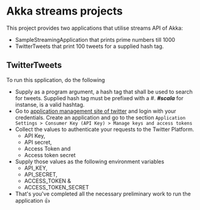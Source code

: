 # Akka streams projects

This project provides two applications that utilise streams API of Akka:

 * SampleStreamingApplication that prints prime numbers till 1000 
 * TwitterTweets that print 100 tweets for a supplied hash tag.



## TwitterTweets

To run this spplication, do the following 

* Supply as a program argument, a hash tag that shall be used to search for tweets. Supplied hash tag must be prefixed with a #. **_#scala_** for instanse, is a valid hashtag.
* Go to [application management site of twitter](https://apps.twitter.com/) and login with your credentials. Create an application and go to the section `Application Settings > Consumer Key (API Key) > Manage keys and access tokens`
* Collect the values to authenticate your requests to the Twitter Platform. 
    - API Key, 
    - API secret, 
    - Access Token and 
    - Access token secret 
* Supply those values as the following environment variables 
    - API_KEY, 
    - API_SECRET, 
    - ACCESS_TOKEN & 
    - ACCESS_TOKEN_SECRET
* That's you've completed all the necessary preliminary work to run the application :+1: